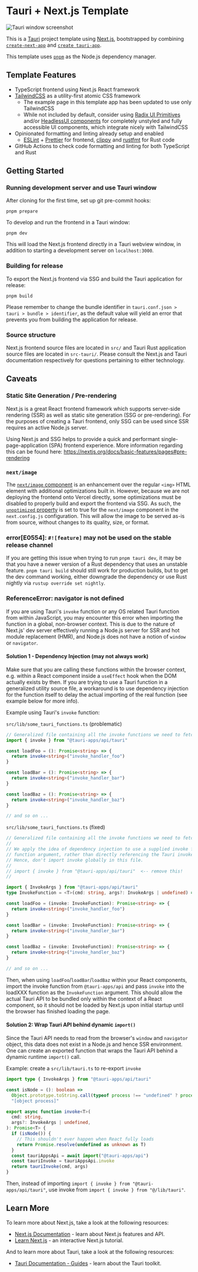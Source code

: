 # Tauri + Next.js Template

![Tauri window screenshot](public/tauri-nextjs-template_screenshot.png)

This is a [Tauri](https://tauri.app/) project template using [Next.js](https://nextjs.org/),
bootstrapped by combining [`create-next-app`](https://github.com/vercel/next.js/tree/canary/packages/create-next-app)
and [`create tauri-app`](https://tauri.app/v1/guides/getting-started/setup).

This template uses [`pnpm`](https://pnpm.io/) as the Node.js dependency
manager.

## Template Features

- TypeScript frontend using Next.js React framework
- [TailwindCSS](https://tailwindcss.com/) as a utility-first atomic CSS framework
  - The example page in this template app has been updated to use only TailwindCSS
  - While not included by default, consider using
    [Radix UI Primitives](https://www.radix-ui.com/) and/or
    [HeadlessUI components](https://headlessui.com/) for completely unstyled and fully
    accessible UI components, which integrate nicely with TailwindCSS
- Opinionated formatting and linting already setup and enabled
  - [ESLint](https://eslint.org/) + [Prettier](https://prettier.io/) for frontend,
    [clippy](https://github.com/rust-lang/rust-clippy) and
    [rustfmt](https://github.com/rust-lang/rustfmt) for Rust code
- GitHub Actions to check code formatting and linting for both TypeScript and Rust

## Getting Started

### Running development server and use Tauri window

After cloning for the first time, set up git pre-commit hooks:

```shell
pnpm prepare
```

To develop and run the frontend in a Tauri window:

```shell
pnpm dev
```

This will load the Next.js frontend directly in a Tauri webview window, in addition to
starting a development server on `localhost:3000`.

### Building for release

To export the Next.js frontend via SSG and build the Tauri application for release:

```shell
pnpm build
```

Please remember to change the bundle identifier in
`tauri.conf.json > tauri > bundle > identifier`, as the default value will yield an
error that prevents you from building the application for release.

### Source structure

Next.js frontend source files are located in `src/` and Tauri Rust application source
files are located in `src-tauri/`. Please consult the Next.js and Tauri documentation
respectively for questions pertaining to either technology.

## Caveats

### Static Site Generation / Pre-rendering

Next.js is a great React frontend framework which supports server-side rendering (SSR)
as well as static site generation (SSG or pre-rendering). For the purposes of creating a
Tauri frontend, only SSG can be used since SSR requires an active Node.js server.

Using Next.js and SSG helps to provide a quick and performant single-page-application
(SPA) frontend experience. More information regarding this can be found here:
https://nextjs.org/docs/basic-features/pages#pre-rendering

### `next/image`

The [`next/image` component](https://nextjs.org/docs/basic-features/image-optimization)
is an enhancement over the regular `<img>` HTML element with additional optimizations
built in. However, because we are not deploying the frontend onto Vercel directly, some
optimizations must be disabled to properly build and export the frontend via SSG.
As such, the
[`unoptimized` property](https://nextjs.org/docs/api-reference/next/image#unoptimized)
is set to true for the `next/image` component in the `next.config.js` configuration.
This will allow the image to be served as-is from source, without
changes to its quality, size, or format.

### error[E0554]: `#![feature]` may not be used on the stable release channel

If you are getting this issue when trying to run `pnpm tauri dev`, it may be that you
have a newer version of a Rust dependency that uses an unstable feature.
`pnpm tauri build` should still work for production builds, but to get the dev command
working, either downgrade the dependency or use Rust nightly via
`rustup override set nightly`.

### ReferenceError: navigator is not defined

If you are using Tauri's `invoke` function or any OS related Tauri function from within
JavaScript, you may encounter this error when importing the function in a global,
non-browser context. This is due to the nature of Next.js' dev server effectively
running a Node.js server for SSR and hot module replacement (HMR), and Node.js does not
have a notion of `window` or `navigator`.

#### Solution 1 - Dependency Injection (may not always work)

Make sure that you are calling these functions within the browser context, e.g. within a
React component inside a `useEffect` hook when the DOM actually exists by then. If you
are trying to use a Tauri function in a generalized utility source file, a workaround is
to use dependency injection for the function itself to delay the actual importing of the
real function (see example below for more info).

Example using Tauri's `invoke` function:

`src/lib/some_tauri_functions.ts` (problematic)

```typescript
// Generalized file containing all the invoke functions we need to fetch data from Rust
import { invoke } from "@tauri-apps/api/tauri"

const loadFoo = (): Promise<string> => {
  return invoke<string>("invoke_handler_foo")
}

const loadBar = (): Promise<string> => {
  return invoke<string>("invoke_handler_bar")
}

const loadBaz = (): Promise<string> => {
  return invoke<string>("invoke_handler_baz")
}

// and so on ...
```

`src/lib/some_tauri_functions.ts` (fixed)

```typescript
// Generalized file containing all the invoke functions we need to fetch data from Rust
//
// We apply the idea of dependency injection to use a supplied invoke function as a
// function argument, rather than directly referencing the Tauri invoke function.
// Hence, don't import invoke globally in this file.
//
// import { invoke } from "@tauri-apps/api/tauri"  <-- remove this!
//

import { InvokeArgs } from "@tauri-apps/api/tauri"
type InvokeFunction = <T>(cmd: string, args?: InvokeArgs | undefined) => Promise<T>

const loadFoo = (invoke: InvokeFunction): Promise<string> => {
  return invoke<string>("invoke_handler_foo")
}

const loadBar = (invoke: InvokeFunction): Promise<string> => {
  return invoke<string>("invoke_handler_bar")
}

const loadBaz = (invoke: InvokeFunction): Promise<string> => {
  return invoke<string>("invoke_handler_baz")
}

// and so on ...
```

Then, when using `loadFoo`/`loadBar`/`loadBaz` within your React components, import the
invoke function from `@tauri-apps/api` and pass `invoke` into the loadXXX function as
the `InvokeFunction` argument. This should allow the actual Tauri API to be bundled
only within the context of a React component, so it should not be loaded by Next.js upon
initial startup until the browser has finished loading the page.

#### Solution 2: Wrap Tauri API behind dynamic `import()`

Since the Tauri API needs to read from the browser's `window` and `navigator` object,
this data does not exist in a Node.js and hence SSR environment. One can create an
exported function that wraps the Tauri API behind a dynamic runtime `import()` call.

Example: create a `src/lib/tauri.ts` to re-export `invoke`

```typescript
import type { InvokeArgs } from "@tauri-apps/api/tauri"

const isNode = (): boolean =>
  Object.prototype.toString.call(typeof process !== "undefined" ? process : 0) ===
  "[object process]"

export async function invoke<T>(
  cmd: string,
  args?: InvokeArgs | undefined,
): Promise<T> {
  if (isNode()) {
    // This shouldn't ever happen when React fully loads
    return Promise.resolve(undefined as unknown as T)
  }
  const tauriAppsApi = await import("@tauri-apps/api")
  const tauriInvoke = tauriAppsApi.invoke
  return tauriInvoke(cmd, args)
}
```

Then, instead of importing `import { invoke } from "@tauri-apps/api/tauri"`, use invoke
from `import { invoke } from "@/lib/tauri"`.

## Learn More

To learn more about Next.js, take a look at the following resources:

- [Next.js Documentation](https://nextjs.org/docs) - learn about Next.js features and
  API.
- [Learn Next.js](https://nextjs.org/learn) - an interactive Next.js tutorial.

And to learn more about Tauri, take a look at the following resources:

- [Tauri Documentation - Guides](https://tauri.app/v1/guides/) - learn about the Tauri
  toolkit.
